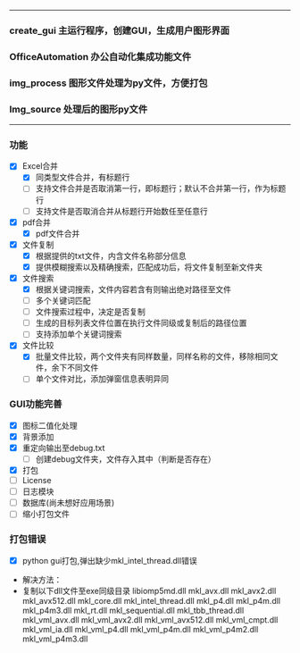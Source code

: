 ------------
### create_gui 主运行程序，创建GUI，生成用户图形界面
### OfficeAutomation 办公自动化集成功能文件
### img_process 图形文件处理为py文件，方便打包
### Img_source 处理后的图形py文件
------------
### 功能
- [x] Excel合并
  - [x] 同类型文件合并，有标题行
  - [ ] 支持文件合并是否取消第一行，即标题行；默认不合并第一行，作为标题行
  - [ ] 支持文件是否取消合并从标题行开始数任至任意行
  
- [x] pdf合并
  - [x] pdf文件合并 
  
- [x] 文件复制
  - [x] 根据提供的txt文件，内含文件名称部分信息
  - [x] 提供模糊搜索以及精确搜索，匹配成功后，将文件复制至新文件夹
  
- [x] 文件搜索
  - [x] 根据关键词搜索，文件内容若含有则输出绝对路径至文件
  - [ ] 多个关键词匹配
  - [ ] 文件搜索过程中，决定是否复制
  - [ ] 生成的目标列表文件位置在执行文件同级或复制后的路径位置
  - [ ] 支持添加单个关键词搜索
  
- [x] 文件比较
  - [x] 批量文件比较，两个文件夹有同样数量，同样名称的文件，移除相同文件，余下不同文件
  - [ ] 单个文件对比，添加弹窗信息表明异同

### GUI功能完善
- [x] 图标二值化处理
- [x] 背景添加
- [x] 重定向输出至debug.txt
  - [ ] 创建debug文件夹，文件存入其中（判断是否存在）
- [x] 打包
- [ ] License
- [ ] 日志模块
- [ ] 数据库(尚未想好应用场景)
- [ ] 缩小打包文件

### 打包错误
- [x] python gui打包,弹出缺少mkl_intel_thread.dll错误
* 解决方法：
* 复制以下dll文件至exe同级目录 libiomp5md.dll mkl_avx.dll mkl_avx2.dll mkl_avx512.dll mkl_core.dll mkl_intel_thread.dll mkl_p4.dll mkl_p4m.dll mkl_p4m3.dll mkl_rt.dll  mkl_sequential.dll mkl_tbb_thread.dll mkl_vml_avx.dll mkl_vml_avx2.dll mkl_vml_avx512.dll mkl_vml_cmpt.dll mkl_vml_ia.dll mkl_vml_p4.dll mkl_vml_p4m.dll mkl_vml_p4m2.dll mkl_vml_p4m3.dll
